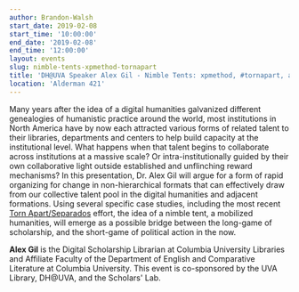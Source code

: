 ```yaml
---
author: Brandon-Walsh
start_date: 2019-02-08
start_time: '10:00:00'
end_date: '2019-02-08'
end_time: '12:00:00'
layout: events
slug: nimble-tents-xpmethod-tornapart
title: 'DH@UVA Speaker Alex Gil - Nimble Tents: xpmethod, #tornapart, and Other Tensile Approaches to the Fourth Estate'
location: 'Alderman 421'
---
```

Many years after the idea of a digital humanities galvanized different genealogies of humanistic practice around the world, most institutions in North America have by now each attracted various forms of related talent to their libraries, departments and centers to help build capacity at the institutional level. What happens when that talent begins to collaborate across institutions at a massive scale? Or intra-institutionally guided by their own collaborative light outside established and unflinching reward mechanisms? In this presentation, Dr. Alex Gil will argue for a form of rapid organizing for change in non-hierarchical formats that can effectively draw from our collective talent pool in the digital humanities and adjacent formations. Using several specific case studies, including the most recent [Torn Apart/Separados](http://xpmethod.plaintext.in/torn-apart/volume/2/index) effort, the idea of a nimble tent, a mobilized humanities, will emerge as a possible bridge between the long-game of scholarship, and the short-game of political action in the now.

**Alex Gil** is the Digital Scholarship Librarian at Columbia University Libraries and Affiliate Faculty of the Department of English and Comparative Literature at Columbia University. This event is co-sponsored by the UVA Library, DH@UVA, and the Scholars' Lab.
